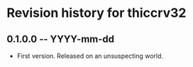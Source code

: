 # Revision history for thiccrv32

## 0.1.0.0 -- YYYY-mm-dd

* First version. Released on an unsuspecting world.
